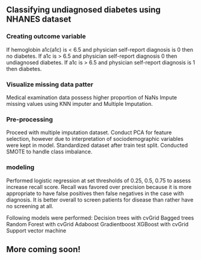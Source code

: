 ## Classifying undiagnosed diabetes using NHANES dataset

### Creating outcome variable
If hemoglobin a1c(a1c) is < 6.5 and physician self-report diagnosis is 0 then no diabetes.
If a1c is > 6.5 and physician self-report diagnosis 0 then undiagnosed diabetes.
If a1c is > 6.5 and physician self-report diagnosis is 1 then diabetes.

### Visualize missing data patter
Medical examination data possess higher proportion of NaNs
Impute missing values using KNN imputer and Multiple Imputation.

### Pre-processing
Proceed with multiple imputation dataset.
Conduct PCA for feature selection, however due to interpretation of sociodemographic variables were kept in model.
Standardized dataset after train test split.
Conducted SMOTE to handle class imbalance.

### modeling
Performed logistic regression at set thresholds of 0.25, 0.5, 0.75 to assess increase recall score.
Recall was favored over precision because it is more appropriate to have false positives then false negatives in the case with diagnosis. It is better overall to screen patients for disease than rather have no screening at all.

Following models were performed:
Decision trees with cvGrid
Bagged trees
Random Forest with cvGrid
Adaboost
Gradientboost
XGBoost with cvGrid
Support vector machine



## More coming soon!  
